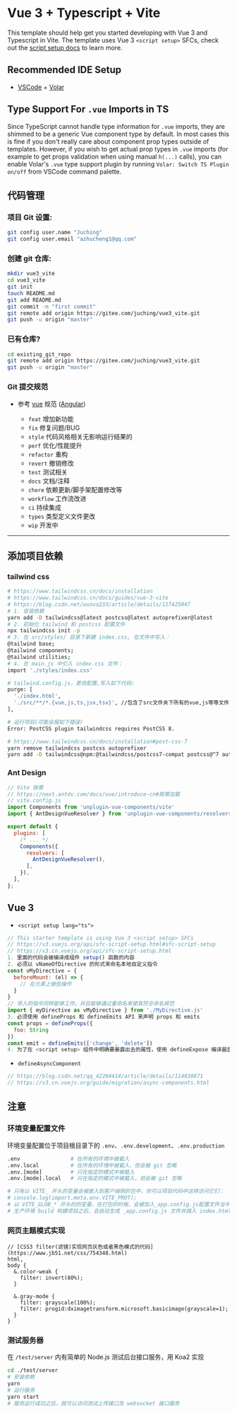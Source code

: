 # Vue 3 + Typescript + Vite

This template should help get you started developing with Vue 3 and Typescript in Vite. The template uses Vue 3 `<script setup>` SFCs, check out the [script setup docs](https://v3.vuejs.org/api/sfc-script-setup.html#sfc-script-setup) to learn more.

## Recommended IDE Setup

- [VSCode](https://code.visualstudio.com/) + [Volar](https://marketplace.visualstudio.com/items?itemName=johnsoncodehk.volar)

## Type Support For `.vue` Imports in TS

Since TypeScript cannot handle type information for `.vue` imports, they are shimmed to be a generic Vue component type by default. In most cases this is fine if you don't really care about component prop types outside of templates. However, if you wish to get actual prop types in `.vue` imports (for example to get props validation when using manual `h(...)` calls), you can enable Volar's `.vue` type support plugin by running `Volar: Switch TS Plugin on/off` from VSCode command palette.


## 代码管理

### 项目 Git 设置:

```sh
git config user.name "Juching"
git config user.email "azhucheng1@qq.com"
```

### 创建 git 仓库:

```sh
mkdir vue3_vite
cd vue3_vite
git init
touch README.md
git add README.md
git commit -m "first commit"
git remote add origin https://gitee.com/juching/vue3_vite.git
git push -u origin "master"
```

### 已有仓库?

```sh
cd existing_git_repo
git remote add origin https://gitee.com/juching/vue3_vite.git
git push -u origin "master"
```

### Git 提交规范

- 参考 [vue](https://github.com/vuejs/vue/blob/dev/.github/COMMIT_CONVENTION.md) 规范 ([Angular](https://github.com/conventional-changelog/conventional-changelog/tree/master/packages/conventional-changelog-angular))

  - `feat` 增加新功能
  - `fix` 修复问题/BUG
  - `style` 代码风格相关无影响运行结果的
  - `perf` 优化/性能提升
  - `refactor` 重构
  - `revert` 撤销修改
  - `test` 测试相关
  - `docs` 文档/注释
  - `chore` 依赖更新/脚手架配置修改等
  - `workflow` 工作流改进
  - `ci` 持续集成
  - `types` 类型定义文件更改
  - `wip` 开发中

---

## 添加项目依赖

### tailwind css

```sh
# https://www.tailwindcss.cn/docs/installation
# https://www.tailwindcss.cn/docs/guides/vue-3-vite
# https://blog.csdn.net/wuovo233/article/details/117425047
# 1. 安装依赖
yarn add -D tailwindcss@latest postcss@latest autoprefixer@latest
# 2. 初始化 tailwind 和 postcss 配置文件
npx tailwindcss init -p
# 3. 在 src/styles/ 目录下新建 index.css, 在文件中写入：
@tailwind base;
@tailwind components;
@tailwind utilities;
# 4. 在 main.js 中引入 index.css 文件：
import './styles/index.css'

# tailwind.config.js，更改配置,写入如下代码:
purge: [
  './index.html',
  './src/**/*.{vue,js,ts,jsx,tsx}', //包含了src文件夹下所有的vue,js等等文件
],

# 运行项目(可能会报如下错误)
Error: PostCSS plugin tailwindcss requires PostCSS 8.

# https://www.tailwindcss.cn/docs/installation#post-css-7
yarn remove tailwindcss postcss autoprefixer
yarn add -D tailwindcss@npm:@tailwindcss/postcss7-compat postcss@^7 autoprefixer@^9
```

### Ant Design

```js
// Vite 按需
// https://next.antdv.com/docs/vue/introduce-cn#按需加载
// vite.config.js
import Components from 'unplugin-vue-components/vite'
import { AntDesignVueResolver } from 'unplugin-vue-components/resolvers'

export default {
  plugins: [
    /* ... */
    Components({
      resolvers: [
        AntDesignVueResolver(),
      ],
    }),
  ],
};
```

## Vue 3

- `<script setup lang="ts">`

```js
// This starter template is using Vue 3 <script setup> SFCs
// https://v3.vuejs.org/api/sfc-script-setup.html#sfc-script-setup
// https://v3.cn.vuejs.org/api/sfc-script-setup.html
1. 里面的代码会被编译成组件 setup() 函数的内容
2. 必须以 vNameOfDirective 的形式来命名本地自定义指令
const vMyDirective = {
  beforeMount: (el) => {
    // 在元素上做些操作
  }
}
// 导入的指令同样能够工作，并且能够通过重命名来使其符合命名规范
import { myDirective as vMyDirective } from './MyDirective.js'
3. 必须使用 defineProps 和 defineEmits API 来声明 props 和 emits
const props = defineProps({
  foo: String
})
const emit = defineEmits(['change', 'delete'])
4. 为了在 <script setup> 组件中明确要暴露出去的属性，使用 defineExpose 编译器宏
```

- `defineAsyncComponent`

```js
// https://blog.csdn.net/qq_42204414/article/details/114838871
// https://v3.cn.vuejs.org/guide/migration/async-components.html
```

## 注意

### 环境变量配置文件

环境变量配置位于项目根目录下的 `.env`、`.env.development`、`.env.production`

```sh
.env                # 在所有的环境中被载入
.env.local          # 在所有的环境中被载入，但会被 git 忽略
.env.[mode]         # 只在指定的模式中被载入
.env.[mode].local   # 只在指定的模式中被载入，但会被 git 忽略

# 只有以 VITE_ 开头的变量会被嵌入到客户端侧的包中，你可以项目代码中这样访问它们：
# console.log(import.meta.env.VITE_PROT);
# 以 VITE_GLOB_* 开头的的变量，在打包的时候，会被加入_app.config.js配置文件当中.
# 生产环境 build 构建项目之后，会自动生成 _app.config.js 文件并插入 index.html
```

### 网页主题模式实现

```less
// [CSS3 filter(滤镜)实现网页灰色或者黑色模式的代码](https://www.jb51.net/css/754348.html)
html,
body {
  &.color-weak {
    filter: invert(80%);
  }

  &.gray-mode {
    filter: grayscale(100%);
    filter: progid:dximagetransform.microsoft.basicimage(grayscale=1);
  }
}
```

### 测试服务器

在 `/test/server` 内有简单的 Node.js 测试后台接口服务，用 Koa2 实现

```sh
cd ./test/server
# 安装依赖
yarn
# 运行服务
yarn start
# 服务运行成功之后，就可以访问测试上传接口及 websocket 接口服务
```
